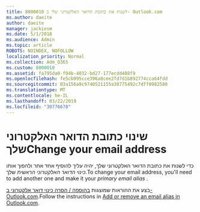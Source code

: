 ```yaml
---
title: 8000010 לשנות את כתובת הדואר האלקטרוני שלי ב- Outlook.com
ms.author: daeite
author: daeite
manager: jackiesm
ms.date: 5/1/2018
ms.audience: Admin
ms.topic: article
ROBOTS: NOINDEX, NOFOLLOW
localization_priority: Normal
ms.collection: Adm_O365
ms.custom: 8000010
ms.assetid: fa795da0-f04b-4032-bd27-177ecdd488f9
ms.openlocfilehash: fe5cb995cce396a8cee2fd7d1b892774cca64fdd
ms.sourcegitcommit: 03a156a9c9740521155a30775492c7dff0982588
ms.translationtype: MT
ms.contentlocale: he-IL
ms.lasthandoff: 03/22/2019
ms.locfileid: "30776678"
---
```

# <a name="change-your-email-address"></a><span data-ttu-id="88c78-102">שינוי כתובת הדואר האלקטרוני שלך</span><span class="sxs-lookup"><span data-stu-id="88c78-102">Change your email address</span></span>

<span data-ttu-id="88c78-103">כדי לשנות את כתובת הדואר האלקטרוני שלך, יהיה עליך להוסיף אחד אחר ולהפוך אותו *כינוי הדואר האלקטרוני הראשית* שלך.</span><span class="sxs-lookup"><span data-stu-id="88c78-103">To change your email address, you'll need to add another one and make it your  *primary email alias*  .</span></span> 
  
<span data-ttu-id="88c78-104">בצע את ההוראות שמוצגות [בהוספה / הסרה כינוי דואר אלקטרוני ב- Outlook.com](https://go.microsoft.com/fwlink/p/?linkid=873115).</span><span class="sxs-lookup"><span data-stu-id="88c78-104">Follow the instructions in [Add or remove an email alias in Outlook.com](https://go.microsoft.com/fwlink/p/?linkid=873115).</span></span>
  

